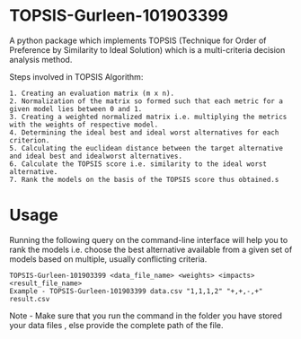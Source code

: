 # TOPSIS-Gurleen-101903399

A python package which implements TOPSIS (Technique for Order of Preference by Similarity to Ideal Solution) which is a multi-criteria decision analysis method.

Steps involved in TOPSIS Algorithm:
    
    1. Creating an evaluation matrix (m x n).
    2. Normalization of the matrix so formed such that each metric for a given model lies between 0 and 1.
    3. Creating a weighted normalized matrix i.e. multiplying the metrics with the weights of respective model.
    4. Determining the ideal best and ideal worst alternatives for each criterion.
    5. Calculating the euclidean distance between the target alternative and ideal best and idealworst alternatives.
    6. Calculate the TOPSIS score i.e. similarity to the ideal worst alternative.
    7. Rank the models on the basis of the TOPSIS score thus obtained.s

# Usage

Running the following query on the command-line interface will help you to rank the models i.e. choose the best alternative available from a given set of models based on multiple, usually conflicting criteria.
  
    TOPSIS-Gurleen-101903399 <data_file_name> <weights> <impacts> <result_file_name>
    Example - TOPSIS-Gurleen-101903399 data.csv "1,1,1,2" "+,+,-,+" result.csv

Note - Make sure that you run the command in the folder you have stored your data files , else provide the complete path of the file.
